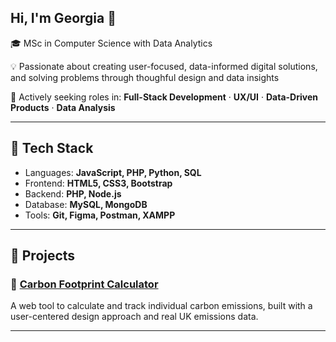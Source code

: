 ## Hi, I'm Georgia 👋

🎓 MSc in Computer Science with Data Analytics  

💡 Passionate about creating user-focused, data-informed digital solutions, and solving problems through thoughful design and data insights

🚀 Actively seeking roles in: **Full-Stack Development** · **UX/UI** · **Data-Driven Products** · **Data Analysis**

---

## 🧰 Tech Stack

- Languages: **JavaScript, PHP, Python, SQL**
- Frontend: **HTML5, CSS3, Bootstrap**
- Backend: **PHP, Node.js**
- Database: **MySQL, MongoDB**
- Tools: **Git, Figma, Postman, XAMPP**

---

## 🧪 Projects

### 🌱 [Carbon Footprint Calculator](https://github.com/neville-portfolio/carbon-footprint-calculator)
A web tool to calculate and track individual carbon emissions, built with a user-centered design approach and real UK emissions data.

---
